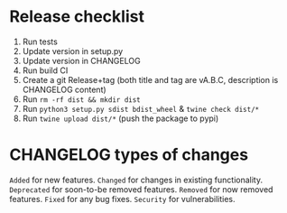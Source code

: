 Release checklist
=================
1. Run tests
2. Update version in setup.py
3. Update version in CHANGELOG
4. Run build CI
5. Create a git Release+tag (both title and tag are vA.B.C, description is CHANGELOG content)
6. Run `rm -rf dist && mkdir dist`
7. Run `python3 setup.py sdist bdist_wheel` & `twine check dist/*`
8. Run `twine upload dist/*` (push the package to pypi)

CHANGELOG types of changes
==========================
`Added`      for new features.
`Changed`    for changes in existing functionality.
`Deprecated` for soon-to-be removed features.
`Removed`    for now removed features.
`Fixed`      for any bug fixes.
`Security`   for vulnerabilities.
